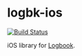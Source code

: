 # logbk-ios

[![Build Status](https://travis-ci.org/pLucky-Inc/logbk-ios.svg?branch=develop)](https://travis-ci.org/pLucky-Inc/logbk-ios)

iOS library for [Logbook](http://www.logbk.net).
